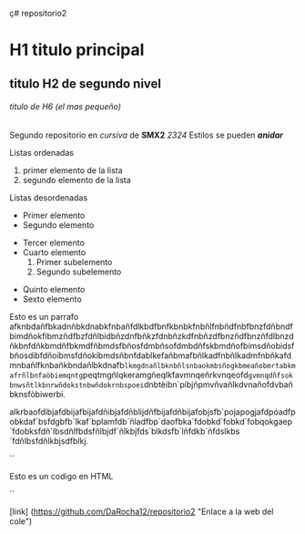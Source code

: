ç# repositorio2

# H1 titulo principal

## titulo H2 de segundo nivel

###### titulo de H6 (el mas pequeño)

Segundo repositorio en _cursiva_ de __SMX2__ *2324*
Estilos se pueden **_anidar_**

Listas ordenadas
1. primer elemento de la lista
2. segundo elemento de la lista

Listas desordenadas

* Primer elemento
* Segundo elemento 
- Tercer elemento 
- Cuarto elemento 
  1. Primer subelemento
  2. Segundo subelemento
+ Quinto elemento
+ Sexto elemento

Esto es un parrafo afknbdañfbkadnñbkdnabkfnbañfdlkbdfbnfkbnbkfnbñlfnbñdfnbfbnzfdñbndfbimdñokfibmzñdfbzfdñlbidbñzdnfbñkzfdnbñzkdfnbñzdfbnzñdfbnzñfdlbnzdñkbnfdñkbmdñfbkmdfñbmdsfbñosfdmbñsofdmbdñfskbmdñofbimsdñobidsfbñosdibfdñoibmsfdñokibmdsñbnfdablkefañbmafbñlkadfnbñlkadmfnbñkafdmnbañlfknbañkbndañlbkdnafb`lkmgdnañlbknbñlsnbaokmbsñogkbmeañobmrtabkmafrñlbnfaòbiemqntg`peqtmgñlqkeramgñeqlkfavmnqeñrkvnqeofd`gvmnqdñfsokbnwsñtlkbnrwñdokstnbwñdokrnbspoei`dnbtèibn`pibjñpmvñvañlkdvnañofdvbañbknsfòbiwerbi.

alkrbaofdibjafdbijafbijafdñibjafdñblijdñfbijafdñbijafobjsfb`pojapogjafdpóadfpobkdaf´bsfdgbfb´lkaf´bplamfdb´ñladfbp´daofbka´fdobkd´fobkd´fobqokgaep´fdobksfdñ´lbsdñlfbdsfñlbjdf´ñlkbjfds´blkdsfb´lñfdkb´ñfdslkbs´fdñlbsfdñlkbjsdfblkj.

``
 <html>
 <head>
 <body>
    <p> Esto es un codigo en HTML </p>
 <body>
 </html>
``

[link] (https://github.com/DaRocha12/repositorio2 "Enlace a la web del cole")

